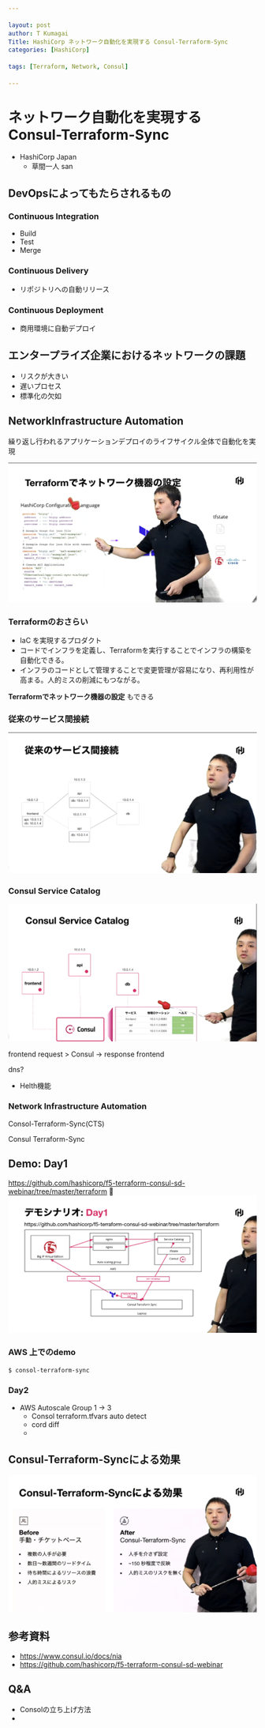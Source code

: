 ```yaml
---

layout: post
author: T Kumagai
Title: HashiCorp ネットワーク自動化を実現する Consul-Terraform-Sync
categories: [HashiCorp]

tags: [Terraform, Network, Consul]

---
```

# ネットワーク自動化を実現する Consul-Terraform-Sync

- HashiCorp Japan 
  - 草間一人 san


## DevOpsによってもたらされるもの

### Continuous Integration
* Build
* Test
* Merge

### Continuous Delivery
* リポジトリへの自動リリース

### Continuous Deployment
* 商用環境に自動デプロイ


## エンタープライズ企業におけるネットワークの課題
* リスクが大きい
* 遅いプロセス
* 標準化の欠如

## NetworkInfrastructure Automation

繰り返し行われるアプリケーションデプロイのライフサイクル全体で自動化を実現

![img1](/assets/images/consul-2021-10-19-1.png)

### Terraformのおさらい
* IaC を実現するプロダクト
* コードでインフラを定義し、Terraformを実行することでインフラの構築を自動化できる。
* インフラのコードとして管理することで変更管理が容易になり、再利用性が高まる。人的ミスの削減にもつながる。

**Terraformでネットワーク機器の設定**
もできる

### 従来のサービス間接続

![img2](/assets/images/consul-2021-10-19-2.png)

### Consul Service Catalog

![img3](/assets/images/consul-2021-10-19-3.png)

frontend request > Consul -> response frontend

dns?

* Helth機能

### Network Infrastructure Automation
Consol-Terraform-Sync(CTS)

Consul Terraform-Sync

## Demo: Day1

https://github.com/hashicorp/f5-terraform-consul-sd-webinar/tree/master/terraform

![img4](/assets/images/consul-2021-10-19-4.png)

### AWS 上でのdemo

```sh
$ consol-terraform-sync
```

### Day2

* AWS Autoscale Group 1 -> 3
  * Consol terraform.tfvars auto detect
  * cord diff
  * 

## Consul-Terraform-Syncによる効果

![img5](/assets/images/consul-2021-10-19-5.png)

## 参考資料
* <https://www.consul.io/docs/nia>
* <https://github.com/hashicorp/f5-terraform-consul-sd-webinar>


## Q&A
* Consolの立ち上げ方法
* 